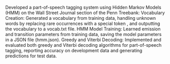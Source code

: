 Developed a part-of-speech tagging system using Hidden Markov Models (HMM) on the Wall Street Journal section of the Penn Treebank:
Vocabulary Creation: Generated a vocabulary from training data, handling unknown words by replacing rare occurrences with a special token <unk>, and outputting the vocabulary to a vocab.txt file.
HMM Model Training: Learned emission and transition parameters from training data, saving the model parameters in a JSON file (hmm.json).
Greedy and Viterbi Decoding: Implemented and evaluated both greedy and Viterbi decoding algorithms for part-of-speech tagging, reporting accuracy on development data and generating predictions for test data.
